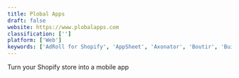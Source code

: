 ```yaml
---
title: Plobal Apps
draft: false 
website: https://www.plobalapps.com
classification: ['']
platform: ['Web']
keywords: ['AdRoll for Shopify', 'AppSheet', 'Axonator', 'Boutir', 'BuildFire', 'EachScape', 'FAT FINGER', 'Fuse', 'GoodBarber', 'Microsoft PowerApps', 'Mobidonia', 'Mobile Roadie', 'Pop', 'Publishd', 'SeattleClouds', 'Shopify Buy Button', 'Shoutem', 'Siberian CMS', 'iBuildApp']
---
```

Turn your Shopify store into a mobile app